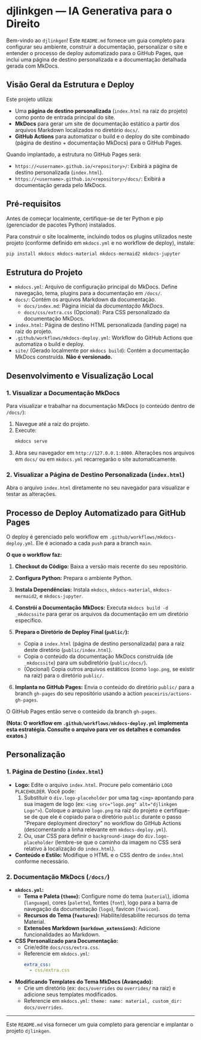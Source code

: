 # djlinkgen — IA Generativa para o Direito

Bem-vindo ao `djlinkgen`! Este `README.md` fornece um guia completo para configurar seu ambiente, construir a documentação, personalizar o site e entender o processo de deploy automatizado para o GitHub Pages, que inclui uma página de destino personalizada e a documentação detalhada gerada com MkDocs.

## Visão Geral da Estrutura e Deploy

Este projeto utiliza:
-   Uma **página de destino personalizada** (`index.html` na raiz do projeto) como ponto de entrada principal do site.
-   **MkDocs** para gerar um site de documentação estático a partir dos arquivos Markdown localizados no diretório `docs/`.
-   **GitHub Actions** para automatizar o build e o deploy do site combinado (página de destino + documentação MkDocs) para o GitHub Pages.

Quando implantado, a estrutura no GitHub Pages será:
-   `https://<username>.github.io/<repository>/`: Exibirá a página de destino personalizada (`index.html`).
-   `https://<username>.github.io/<repository>/docs/`: Exibirá a documentação gerada pelo MkDocs.

## Pré-requisitos

Antes de começar localmente, certifique-se de ter Python e pip (gerenciador de pacotes Python) instalados.

Para construir o site localmente, incluindo todos os plugins utilizados neste projeto (conforme definido em `mkdocs.yml` e no workflow de deploy), instale:
```bash
pip install mkdocs mkdocs-material mkdocs-mermaid2 mkdocs-jupyter
```

## Estrutura do Projeto

-   `mkdocs.yml`: Arquivo de configuração principal do MkDocs. Define navegação, tema, plugins para a documentação em `/docs/`.
-   `docs/`: Contém os arquivos Markdown da documentação.
    -   `docs/index.md`: Página inicial da *documentação MkDocs*.
    -   `docs/css/extra.css` (Opcional): Para CSS personalizado da documentação MkDocs.
-   `index.html`: Página de destino HTML personalizada (landing page) na raiz do projeto.
-   `.github/workflows/mkdocs-deploy.yml`: Workflow do GitHub Actions que automatiza o build e deploy.
-   `site/` (Gerado localmente por `mkdocs build`): Contém a documentação MkDocs construída. **Não é versionado.**

## Desenvolvimento e Visualização Local

### 1. Visualizar a Documentação MkDocs
Para visualizar e trabalhar na documentação MkDocs (o conteúdo dentro de `/docs/`):
1.  Navegue até a raiz do projeto.
2.  Execute:
    ```bash
    mkdocs serve
    ```
3.  Abra seu navegador em `http://127.0.0.1:8000`. Alterações nos arquivos em `docs/` ou em `mkdocs.yml` recarregarão o site automaticamente.

### 2. Visualizar a Página de Destino Personalizada (`index.html`)
Abra o arquivo `index.html` diretamente no seu navegador para visualizar e testar as alterações.

## Processo de Deploy Automatizado para GitHub Pages

O deploy é gerenciado pelo workflow em `.github/workflows/mkdocs-deploy.yml`. Ele é acionado a cada `push` para a branch `main`.

**O que o workflow faz:**
1.  **Checkout do Código:** Baixa a versão mais recente do seu repositório.
2.  **Configura Python:** Prepara o ambiente Python.
3.  **Instala Dependências:** Instala `mkdocs`, `mkdocs-material`, `mkdocs-mermaid2`, e `mkdocs-jupyter`.

4.  **Constrói a Documentação MkDocs:** Executa `mkdocs build -d _mkdocssite` para gerar os arquivos da documentação em um diretório específico.
5.  **Prepara o Diretório de Deploy Final (`public/`):**
    *   Copia a `index.html` (página de destino personalizada) para a raiz deste diretório (`public/index.html`).
    *   Copia o conteúdo da documentação MkDocs construída (de `_mkdocssite`) para um subdiretório (`public/docs/`).
    *   (Opcional) Copia outros arquivos estáticos (como `logo.png`, se existir na raiz) para o diretório `public/`.
6.  **Implanta no GitHub Pages:** Envia o conteúdo do diretório `public/` para a branch `gh-pages` do seu repositório usando a action `peaceiris/actions-gh-pages`.

O GitHub Pages então serve o conteúdo da branch `gh-pages`.

**(Nota: O workflow em `.github/workflows/mkdocs-deploy.yml` implementa esta estratégia. Consulte o arquivo para ver os detalhes e comandos exatos.)**

## Personalização

### 1. Página de Destino (`index.html`)
-   **Logo:** Edite o arquivo `index.html`. Procure pelo comentário `LOGO PLACEHOLDER`. Você pode:
    1.  Substituir o `div.logo-placeholder` por uma tag `<img>` apontando para sua imagem de logo (ex: `<img src="logo.png" alt="djlinkgen Logo">`). Coloque o arquivo `logo.png` na raiz do projeto e certifique-se de que ele é copiado para o diretório `public` durante o passo "Prepare deployment directory" no workflow do GitHub Actions (descomentando a linha relevante em `mkdocs-deploy.yml`).
    2.  Ou, usar CSS para definir o `background-image` do `div.logo-placeholder` (lembre-se que o caminho da imagem no CSS será relativo à localização do `index.html`).
-   **Conteúdo e Estilo:** Modifique o HTML e o CSS dentro de `index.html` conforme necessário.

### 2. Documentação MkDocs (`/docs/`)
-   **`mkdocs.yml`:**
    *   **Tema e Paleta (`theme`):** Configure nome do tema (`material`), idioma (`language`), cores (`palette`), fontes (`font`), logo para a barra de navegação da documentação (`logo`), favicon (`favicon`).
    *   **Recursos do Tema (`features`):** Habilite/desabilite recursos do tema Material.
    *   **Extensões Markdown (`markdown_extensions`):** Adicione funcionalidades ao Markdown.
-   **CSS Personalizado para Documentação:**
    *   Crie/edite `docs/css/extra.css`.
    *   Referencie em `mkdocs.yml`:
        ```yaml
        extra_css:
          - css/extra.css
        ```
-   **Modificando Templates do Tema MkDocs (Avançado):**
    *   Crie um diretório (ex: `docs/overrides` ou `overrides/` na raiz) e adicione seus templates modificados.
    *   Referencie em `mkdocs.yml`: `theme: name: material, custom_dir: docs/overrides`.

---

Este `README.md` visa fornecer um guia completo para gerenciar e implantar o projeto `djlinkgen`.
